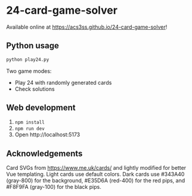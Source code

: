 # 24-card-game-solver

Available online at https://acs3ss.github.io/24-card-game-solver! 

## Python usage

```python
python play24.py
```

Two game modes:
- Play 24 with randomly generated cards 
- Check solutions

## Web development

1. `npm install`
1. `npm run dev`
1. Open http://localhost:5173

## Acknowledgements

Card SVGs from https://www.me.uk/cards/ and lightly modified for better Vue templating.
Light cards use default colors.
Dark cards use #343A40 (gray-800) for the background, #E35D6A (red-400) for the red pips, and #F8F9FA (gray-100) for the black pips.
